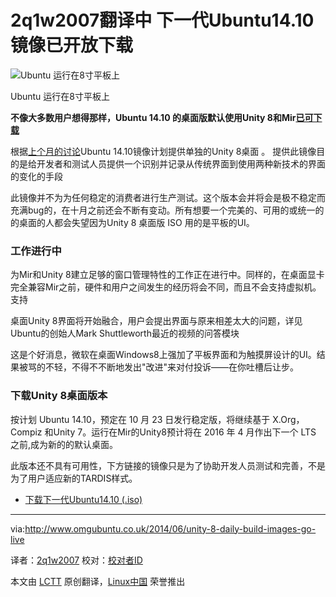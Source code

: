 2q1w2007翻译中
下一代Ubuntu14.10镜像已开放下载
================================================================================
![Ubuntu 运行在8寸平板上](http://www.omgubuntu.co.uk/wp-content/uploads/2014/05/1.jpg)

Ubuntu 运行在8寸平板上

**不像大多数用户想得那样，Ubuntu 14.10 的桌面版默认使用Unity 8和Mir[已可下载][1]**

根据[上个月的讨论][2]Ubuntu 14.10镜像计划提供单独的Unity 8桌面 。 提供此镜像目的是给开发者和测试人员提供一个识别并记录从传统界面到使用两种新技术的界面的变化的手段

此镜像并不为为任何稳定的消费者进行生产测试。这个版本会并将会是极不稳定而充满bug的，在十月之前还会不断有变动。所有想要一个完美的、可用的或统一的的桌面的人都会失望因为Unity 8 桌面版 ISO 用的是平板的UI。

### 工作进行中 ###

为Mir和Unity 8建立足够的窗口管理特性的工作正在进行中。同样的，在桌面显卡完全兼容Mir之前，硬件和用户之间发生的经历将会不同，而且不会支持虚拟机。支持

桌面Unity 8界面将开始融合，用户会提出界面与原来相差太大的问题，详见Ubuntu的创始人Mark Shuttleworth最近的视频的问答模块

这是个好消息，微软在桌面Windows8上强加了平板界面和为触摸屏设计的UI。结果被骂的不轻，不得不不断地发出"改进"来对付投诉——在你吐槽后让步。

### 下载Unity 8桌面版本 ###
按计划 Ubuntu 14.10，预定在 10 月 23 日发行稳定版，将继续基于 X.Org，Compiz 和Unity 7。运行在Mir的Unity8预计将在 2016 年 4 月作出下一个 LTS 之前,成为新的的默认桌面。

此版本还不具有可用性，下方链接的镜像只是为了协助开发人员测试和完善，不是为了用户适应新的TARDIS样式。

- [下载下一代Ubuntu14.10 (.iso)][3]

--------------------------------------------------------------------------------

via:http://www.omgubuntu.co.uk/2014/06/unity-8-daily-build-images-go-live 

译者：[2q1w2007](https://github.com/2q1w2007) 校对：[校对者ID](https://github.com/校对者ID)

本文由 [LCTT](https://github.com/LCTT/TranslateProject) 原创翻译，[Linux中国](http://linux.cn/) 荣誉推出

[1]:https://blueprints.launchpad.net/ubuntu/+spec/client-1410-unity8-desktop-iso
[2]:http://www.omgubuntu.co.uk/2014/05/ubuntu-unity-8-desktop-flavour-discussed
[3]:http://cdimage.ubuntu.com/ubuntu-desktop-next/daily-live/current/
